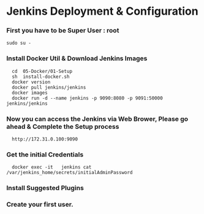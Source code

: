 
# Jenkins Deployment & Configuration


### First you have to be Super User : root
```
sudo su - 
```

### Install Docker Util & Download Jenkins Images 
```
  cd  05-Docker/01-Setup 
  sh  install-docker.sh 
  docker version
  docker pull jenkins/jenkins
  docker images
  docker run -d --name jenkins -p 9090:8080 -p 9091:50000 jenkins/jenkins
```

### Now you can access the Jenkins via Web Brower, Please go ahead & Complete the Setup process 
```
  http://172.31.0.100:9090
```

### Get the initial Credentials
```
  docker exec -it   jenkins cat /var/jenkins_home/secrets/initialAdminPassword
```

### Install Suggested Plugins 

### Create your first user.
